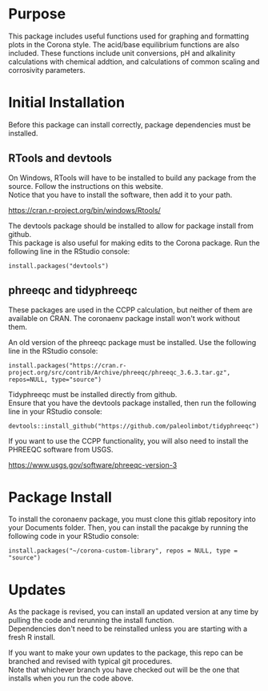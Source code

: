 # Purpose
This package includes useful functions used for graphing and formatting plots in the Corona style.
The acid/base equilibrium functions are also included.  These functions include unit conversions, pH and alkalinity calculations with chemical addtion,
and calculations of common scaling and corrosivity parameters.

# Initial Installation
Before this package can install correctly, package dependencies must be installed.

## RTools and devtools
On Windows, RTools will have to be installed to build any package from the source.  Follow the instructions on this website.  
Notice that you have to install the software, then add it to your path.

https://cran.r-project.org/bin/windows/Rtools/

The devtools package should be installed to allow for package install from github.  
This package is also useful for making edits to the Corona package.  Run the following line in the RStudio console:

`install.packages("devtools")`

## phreeqc and tidyphreeqc
These packages are used in the CCPP calculation, but neither of them are available on CRAN.  The coronaenv package install won't work without them.

An old version of the phreeqc package must be installed.  Use the following line in the RStudio console:

`install.packages("https://cran.r-project.org/src/contrib/Archive/phreeqc/phreeqc_3.6.3.tar.gz", repos=NULL, type="source")`

Tidyphreeqc must be installed directly from github.  
Ensure that you have the devtools package installed, then run the following line in your RStudio console:

`devtools::install_github("https://github.com/paleolimbot/tidyphreeqc")`

If you want to use the CCPP functionality, you will also need to install the PHREEQC software from USGS.

https://www.usgs.gov/software/phreeqc-version-3

# Package Install
To install the coronaenv package, you must clone this gitlab repository into your Documents folder.  Then, you can install the pacakge by running
the following code in your RStudio console:

`install.packages("~/corona-custom-library", repos = NULL, type = "source")`

# Updates
As the package is revised, you can install an updated version at any time by pulling the code and rerunning the install function.  
Dependencies don't need to be reinstalled unless you are starting with a fresh R install.  

If you want to make your own updates to the package, this repo can be branched and revised with typical git procedures.  
Note that whichever branch you have checked out will be the one that installs when you run the code above.



